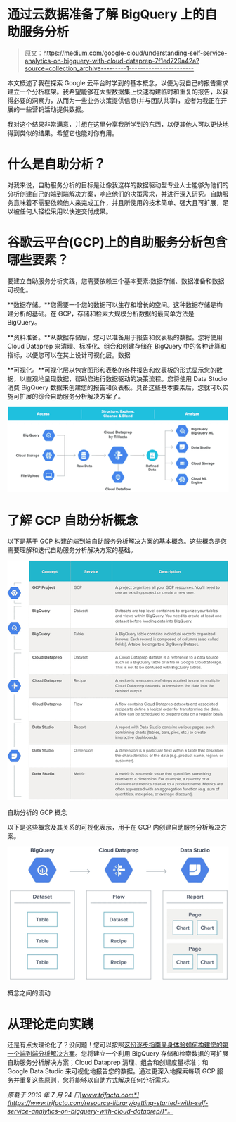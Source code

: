 # 通过云数据准备了解 BigQuery 上的自助服务分析

> 原文：<https://medium.com/google-cloud/understanding-self-service-analytics-on-bigquery-with-cloud-dataprep-7f1ed729a42a?source=collection_archive---------1----------------------->

本文概述了我在探索 Google 云平台时学到的基本概念，以便为我自己的报告需求建立一个分析框架。我希望能够在大型数据集上快速构建临时和重复的报告，以获得必要的洞察力，从而为一些业务决策提供信息(并与团队共享)，或者为我正在开展的一些营销活动提供数据。

我对这个结果非常满意，并想在这里分享我所学到的东西，以便其他人可以更快地得到类似的结果。希望它也能对你有用。

# **什么是自助分析？**

对我来说，自助服务分析的目标是让像我这样的数据驱动型专业人士能够为他们的分析创建自己的端到端解决方案，响应他们的决策需求，并进行深入研究。自助服务意味着不需要依赖他人来完成工作，并且所使用的技术简单、强大且可扩展，足以被任何人轻松采用以快速交付成果。

# 谷歌云平台(GCP)上的自助服务分析包含哪些要素？

要建立自助服务分析实践，您需要依赖三个基本要素:数据存储、数据准备和数据可视化。

**数据存储。**您需要一个您的数据可以生存和增长的空间。这种数据存储是构建分析的基础。在 GCP，存储和检索大规模分析数据的最简单方法是 BigQuery。

**资料准备。**从数据存储层，您可以准备用于报告和仪表板的数据。您将使用 Cloud Dataprep 来清理、标准化、组合和创建存储在 BigQuery 中的各种计算和指标，以便您可以在其上设计可视化层。数据

**可视化。**可视化层以包含图形和表格的各种报告和仪表板的形式显示您的数据，以直观地呈现数据，帮助您进行数据驱动的决策流程。您将使用 Data Studio 消费 BigQuery 数据来创建您的报告和仪表板。具备这些基本要素后，您就可以实施可扩展的综合自助服务分析解决方案了。

![](img/f30cdaac30969603b82e8d6fc6ec44e8.png)

# 了解 GCP 自助分析概念

以下是基于 GCP 构建的端到端自助服务分析解决方案的基本概念。这些概念是您需要理解和迭代自助服务分析解决方案的基础。

![](img/c9f744adc199d2bbec2b6a35b09e5493.png)

自助分析的 GCP 概念

以下是这些概念及其关系的可视化表示，用于在 GCP 内创建自助服务分析解决方案。

![](img/1ff73457535d1620b444852092cb716c.png)

概念之间的流动

# 从理论走向实践

还是有点太理论化了？没问题！您可以按照[这份逐步指南亲身体验如何构建您的第一个端到端分析解决方案](/@bcariou/self-service-analytics-on-bigquery-live-in-30-min-stopwatch-in-hand-b106fc223652)。您将建立一个利用 BigQuery 存储和检索数据的可扩展自助服务分析解决方案；Cloud Dataprep 清理、组合和创建度量标准；和 Google Data Studio 来可视化地报告您的数据。通过更深入地探索每项 GCP 服务并重复这些原则，您将能够以自助方式解决任何分析需求。

*原载于 2019 年 7 月 24 日*[*www.trifacta.com*](https://www.trifacta.com/resource-library/getting-started-with-self-service-analytics-on-bigquery-with-cloud-dataprep/)*。*